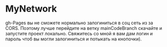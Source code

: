 # MyNetwork 
gh-Pages вы не сможете нормально залогиниться в соц сеть из за CORS.
Поэтому лучше перейдите на ветку mainCodeBranch скачайте и запустите проект локально. Свяжитесь со мной я вам дам логин и пароль чтоб вы могли залогиниться и потыкать на кнопочки).
